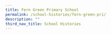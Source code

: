 ```yaml
---
title: Fern Green Primary School
permalink: /school-histories/fern-green-pri/
description: ""
third_nav_title: School Histories
---
```

